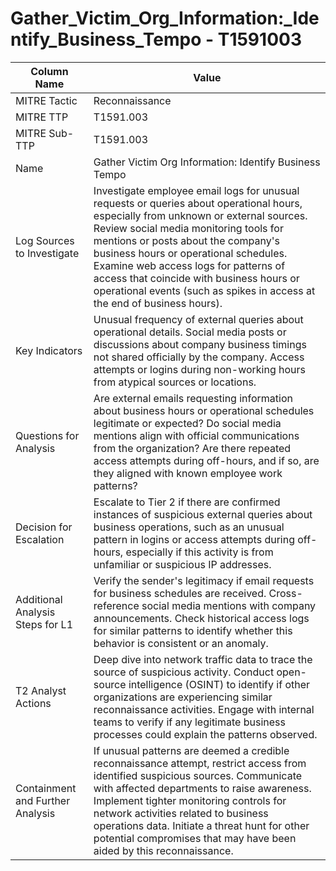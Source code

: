 # Gather_Victim_Org_Information:_Identify_Business_Tempo - T1591003

| Column Name | Value |
|-------------|-------|
| MITRE Tactic | Reconnaissance |
| MITRE TTP | T1591.003 |
| MITRE Sub-TTP | T1591.003 |
| Name | Gather Victim Org Information: Identify Business Tempo |
| Log Sources to Investigate | Investigate employee email logs for unusual requests or queries about operational hours, especially from unknown or external sources. Review social media monitoring tools for mentions or posts about the company's business hours or operational schedules. Examine web access logs for patterns of access that coincide with business hours or operational events (such as spikes in access at the end of business hours). |
| Key Indicators | Unusual frequency of external queries about operational details. Social media posts or discussions about company business timings not shared officially by the company. Access attempts or logins during non-working hours from atypical sources or locations. |
| Questions for Analysis | Are external emails requesting information about business hours or operational schedules legitimate or expected? Do social media mentions align with official communications from the organization? Are there repeated access attempts during off-hours, and if so, are they aligned with known employee work patterns? |
| Decision for Escalation | Escalate to Tier 2 if there are confirmed instances of suspicious external queries about business operations, such as an unusual pattern in logins or access attempts during off-hours, especially if this activity is from unfamiliar or suspicious IP addresses. |
| Additional Analysis Steps for L1 | Verify the sender's legitimacy if email requests for business schedules are received. Cross-reference social media mentions with company announcements. Check historical access logs for similar patterns to identify whether this behavior is consistent or an anomaly. |
| T2 Analyst Actions | Deep dive into network traffic data to trace the source of suspicious activity. Conduct open-source intelligence (OSINT) to identify if other organizations are experiencing similar reconnaissance activities. Engage with internal teams to verify if any legitimate business processes could explain the patterns observed. |
| Containment and Further Analysis | If unusual patterns are deemed a credible reconnaissance attempt, restrict access from identified suspicious sources. Communicate with affected departments to raise awareness. Implement tighter monitoring controls for network activities related to business operations data. Initiate a threat hunt for other potential compromises that may have been aided by this reconnaissance. |

